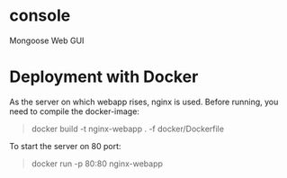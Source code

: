 # console
Mongoose Web GUI

# Deployment with Docker
As the server on which webapp rises, nginx is used.
Before running, you need to compile the docker-image:
>docker build -t nginx-webapp . -f docker/Dockerfile 

To start the server on 80 port:
>docker run -p 80:80 nginx-webapp
